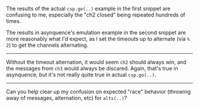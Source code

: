 The results of the actual `csp.go(..)` example in the first snippet are confusing to me, especially the "ch2 closed" being repeated hundreds of times.

The results in asynquence's emulation example in the second snippet are more reasonably what I'd expect, as I set the timeouts up to alternate (via `% 2`) to get the channels alternating.

---

Without the timeout alternation, it would seem `ch2` should always win, and the messages from `ch3` would always be discared. Again, that's true in asynquence, but it's not really quite true in actual `csp.go(..)`.

---

Can you help clear up my confusion on expected "race" behavior (throwing away of messages, alternation, etc) for `alts(..)`?
